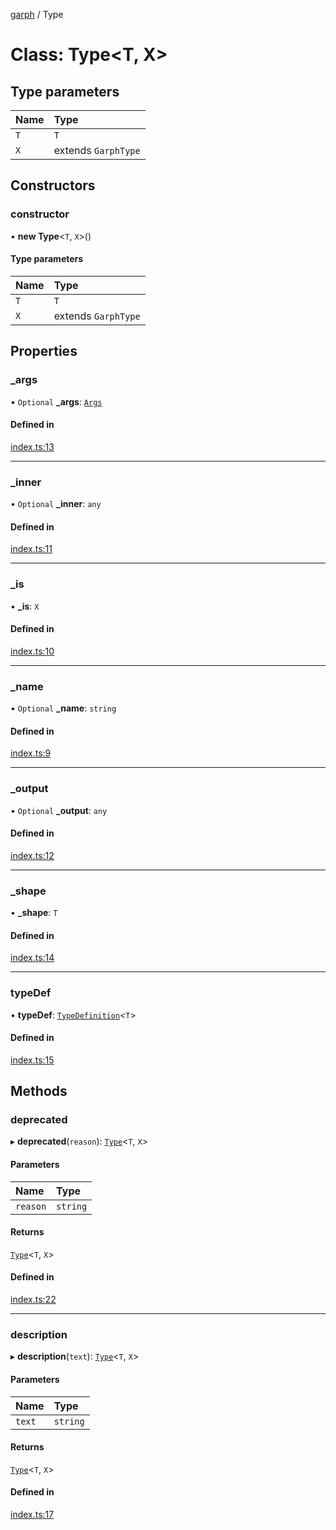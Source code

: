 [garph](../index.md) / Type

# Class: Type<T, X\>

## Type parameters

| Name | Type |
| :------ | :------ |
| `T` | `T` |
| `X` | extends `GarphType` |

## Constructors

### constructor

• **new Type**<`T`, `X`\>()

#### Type parameters

| Name | Type |
| :------ | :------ |
| `T` | `T` |
| `X` | extends `GarphType` |

## Properties

### \_args

• `Optional` **\_args**: [`Args`](../index.md#args)

#### Defined in

[index.ts:13](https://github.com/stepci/garph/blob/3fdff10/src/index.ts#L13)

___

### \_inner

• `Optional` **\_inner**: `any`

#### Defined in

[index.ts:11](https://github.com/stepci/garph/blob/3fdff10/src/index.ts#L11)

___

### \_is

• **\_is**: `X`

#### Defined in

[index.ts:10](https://github.com/stepci/garph/blob/3fdff10/src/index.ts#L10)

___

### \_name

• `Optional` **\_name**: `string`

#### Defined in

[index.ts:9](https://github.com/stepci/garph/blob/3fdff10/src/index.ts#L9)

___

### \_output

• `Optional` **\_output**: `any`

#### Defined in

[index.ts:12](https://github.com/stepci/garph/blob/3fdff10/src/index.ts#L12)

___

### \_shape

• **\_shape**: `T`

#### Defined in

[index.ts:14](https://github.com/stepci/garph/blob/3fdff10/src/index.ts#L14)

___

### typeDef

• **typeDef**: [`TypeDefinition`](../index.md#typedefinition)<`T`\>

#### Defined in

[index.ts:15](https://github.com/stepci/garph/blob/3fdff10/src/index.ts#L15)

## Methods

### deprecated

▸ **deprecated**(`reason`): [`Type`](Type.md)<`T`, `X`\>

#### Parameters

| Name | Type |
| :------ | :------ |
| `reason` | `string` |

#### Returns

[`Type`](Type.md)<`T`, `X`\>

#### Defined in

[index.ts:22](https://github.com/stepci/garph/blob/3fdff10/src/index.ts#L22)

___

### description

▸ **description**(`text`): [`Type`](Type.md)<`T`, `X`\>

#### Parameters

| Name | Type |
| :------ | :------ |
| `text` | `string` |

#### Returns

[`Type`](Type.md)<`T`, `X`\>

#### Defined in

[index.ts:17](https://github.com/stepci/garph/blob/3fdff10/src/index.ts#L17)
